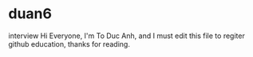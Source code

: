 # duan6
interview
Hi Everyone, I'm To Duc Anh, and I must edit this file to regiter github education, thanks for reading.
